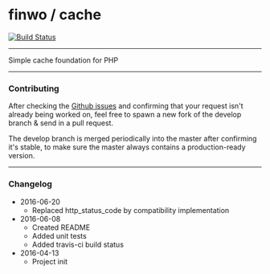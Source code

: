 # finwo / cache

[![Build Status](https://travis-ci.org/finwo/php-cache.svg?branch=master)](https://travis-ci.org/finwo/php-cache)

-----

Simple cache foundation for PHP

-----

### Contributing

After checking the [Github issues](https://github.com/finwo/php-cache/issues) and confirming that your request isn't already being worked on, feel free to spawn a new fork of the develop branch & send in a pull request.


The develop branch is merged periodically into the master after confirming it's stable, to make sure the master always contains a production-ready version.

-----

### Changelog
- 2016-06-20
    - Replaced http_status_code by compatibility implementation
- 2016-06-08
    - Created README
    - Added unit tests
    - Added travis-ci build status
- 2016-04-13
    - Project init
